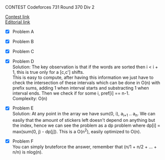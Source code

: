 CONTEST Codeforces 731 Round 370 Div 2

[Contest link](http://codeforces.com/contest/731)  
[Editorial link](http://codeforces.com/blog/entry/47840)  

- [x] Problem A  

- [x] Problem B  

- [x] Problem C  

- [x] Problem D  
Solution: The key observation is that if the words are sorted then i < i + 1, this is true only for a [c,c'] shifts.  
This is easy to compute, after having this information we just have to check the intersection of these intervals which can be done in O(n) with prefix sums, adding 1 when interval starts and substracting 1 when interval ends. Then we check if for some i, pref[i] == n-1.  
Complexity: O(n)

- [x] Problem E  
Solution: At any point in the array we have sum(0, i), a<sub>i+1</sub> .. a<sub>n</sub>. We can easily that the amount of stickers left doesn't depend on anything but the index, hence we can see the problem as a dp problem where dp[i] = max(sum(0, j) - dp[j]). This is a O(n<sup>2</sup>), easily optimized to O(n).

- [x] Problem F  
You can simply bruteforce the answer, remember that (n/1 + n/2 + ... + n/n) is nlog(n).
